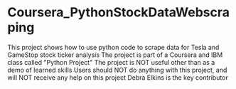 # Coursera_PythonStockDataWebscraping
This project shows how to use python code to scrape data for Tesla and GameStop stock ticker analysis
The project is part of a Coursera and IBM class called "Python Project"
The project is NOT useful other than as a demo of learned skills
Users should NOT do anything with this project, and will NOT receive any help on this project
Debra Elkins is the key contributor
